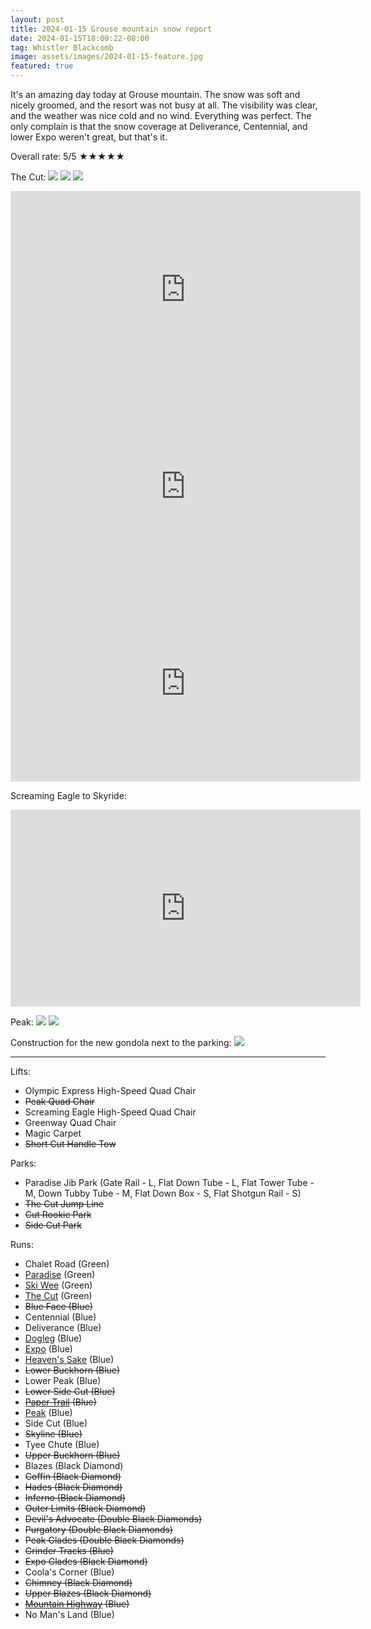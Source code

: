 ```yaml
---
layout: post
title: 2024-01-15 Grouse mountain snow report
date: 2024-01-15T18:00:22-08:00
tag: Whistler Blackcomb
image: assets/images/2024-01-15-feature.jpg
featured: true
---
```


It's an amazing day today at Grouse mountain. The snow was soft and nicely groomed, and the resort was not busy at all. The visibility was clear, and the weather was nice cold and no wind. Everything was perfect. The only complain is that the snow coverage at Deliverance, Centennial, and lower Expo weren't great, but that's it.

Overall rate: 5/5 ★★★★★

The Cut:
![](/assets/images/2024-01-15-the-cut.jpg)
![](/assets/images/2024-01-15-the-cut-2.jpg)
![](/assets/images/2024-01-15-the-cut-3.jpg)

<iframe width="560" height="315" src="https://www.youtube.com/embed/aLMh7bGGUg4?si=GBIoVaZS0105T3eA" title="YouTube video player" frameborder="0" allow="accelerometer; autoplay; clipboard-write; encrypted-media; gyroscope; picture-in-picture; web-share" allowfullscreen></iframe>

<iframe width="560" height="315" src="https://www.youtube.com/embed/3sMVxJwx59w?si=b5ktel4ITTloj8Ga" title="YouTube video player" frameborder="0" allow="accelerometer; autoplay; clipboard-write; encrypted-media; gyroscope; picture-in-picture; web-share" allowfullscreen></iframe>

<iframe width="560" height="315" src="https://www.youtube.com/embed/tNsIl2jwsU4?si=nYKJz0UJszJpEjCE" title="YouTube video player" frameborder="0" allow="accelerometer; autoplay; clipboard-write; encrypted-media; gyroscope; picture-in-picture; web-share" allowfullscreen></iframe>

Screaming Eagle to Skyride:
<iframe width="560" height="315" src="https://www.youtube.com/embed/F58_dRdQxr4?si=op_GjVl5wrxvAaTu" title="YouTube video player" frameborder="0" allow="accelerometer; autoplay; clipboard-write; encrypted-media; gyroscope; picture-in-picture; web-share" allowfullscreen></iframe>

Peak:
![](/assets/images/2024-01-15-peak.jpg)
![](/assets/images/2024-01-15-experts-only.jpg)

Construction for the new gondola next to the parking:
![](/assets/images/2024-01-15-construction-for-the-new-gondola.jpg)

---

Lifts:

* Olympic Express High-Speed Quad Chair
* <del>Peak Quad Chair</del>
* Screaming Eagle High-Speed Quad Chair
* Greenway Quad Chair
* Magic Carpet
* <del>Short Cut Handle Tow</del>

Parks:

* Paradise Jib Park (Gate Rail - L, Flat Down Tube - L, Flat Tower Tube - M, Down Tubby Tube -  M, Flat Down Box - S, Flat Shotgun Rail - S)
* <del>The Cut Jump Line</del>
* <del>Cut Rookie Park</del>
* <del>Side Cut Park</del>

Runs:

* Chalet Road (Green)
* [Paradise](/grouse/paradise) (Green)
* [Ski Wee](/magic-carpet/) (Green)
* [The Cut](/grouse/the-cut/) (Green)
* <del>Blue Face (Blue)</del>
* Centennial (Blue)
* Deliverance (Blue)
* [Dogleg](/dogleg/) (Blue)
* [Expo](/grouse/expo/) (Blue)
* [Heaven's Sake](/heavens-sake/) (Blue)
* <del>Lower Buckhorn (Blue)</del>
* Lower Peak (Blue)
* <del>Lower Side Cut (Blue)</del>
* <del>[Paper Trail](/paper-trail/) (Blue)</del>
* [Peak](/grouse/peak/) (Blue)
* Side Cut (Blue)
* <del>Skyline (Blue)</del>
* Tyee Chute (Blue)
* <del>Upper Buckhorn (Blue)</del>
* Blazes (Black Diamond)
* <del>Coffin (Black Diamond)</del>
* <del>Hades (Black Diamond)</del>
* <del>Inferno (Black Diamond)</del>
* <del>Outer Limits (Black Diamond)</del>
* <del>Devil's Advocate (Double Black Diamonds)</del>
* <del>Purgatory (Double Black Diamonds)</del>
* <del>Peak Glades (Double Black Diamonds)</del>
* <del>Grinder Tracks (Blue)</del>
* <del>Expo Glades (Black Diamond)</del>
* Coola's Corner (Blue)
* <del>Chimney (Black Diamond)</del>
* <del>Upper Blazes (Black Diamond)</del>
* <del>[Mountain Highway](/grouse/mountain-highway/) (Blue)</del>
* No Man's Land (Blue)


